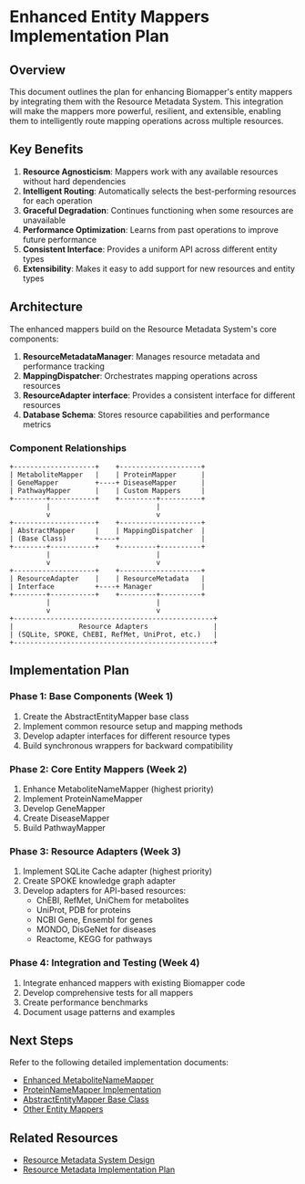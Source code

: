 # Enhanced Entity Mappers Implementation Plan

## Overview

This document outlines the plan for enhancing Biomapper's entity mappers by integrating them with the Resource Metadata System. This integration will make the mappers more powerful, resilient, and extensible, enabling them to intelligently route mapping operations across multiple resources.

## Key Benefits

1. **Resource Agnosticism**: Mappers work with any available resources without hard dependencies
2. **Intelligent Routing**: Automatically selects the best-performing resources for each operation
3. **Graceful Degradation**: Continues functioning when some resources are unavailable
4. **Performance Optimization**: Learns from past operations to improve future performance
5. **Consistent Interface**: Provides a uniform API across different entity types
6. **Extensibility**: Makes it easy to add support for new resources and entity types

## Architecture

The enhanced mappers build on the Resource Metadata System's core components:

1. **ResourceMetadataManager**: Manages resource metadata and performance tracking
2. **MappingDispatcher**: Orchestrates mapping operations across resources
3. **ResourceAdapter interface**: Provides a consistent interface for different resources
4. **Database Schema**: Stores resource capabilities and performance metrics

### Component Relationships

```
+--------------------+    +--------------------+
| MetaboliteMapper   |    | ProteinMapper      |
| GeneMapper         +----+ DiseaseMapper      |
| PathwayMapper      |    | Custom Mappers     |
+--------+-----------+    +---------+----------+
         |                          |
         v                          v
+--------------------+    +--------------------+
| AbstractMapper     |    | MappingDispatcher  |
| (Base Class)       +----+                    |
+--------+-----------+    +---------+----------+
         |                          |
         v                          v
+--------------------+    +--------------------+
| ResourceAdapter    |    | ResourceMetadata   |
| Interface          +----+ Manager            |
+--------+-----------+    +---------+----------+
         |                          |
         v                          v
+-------------------------------------------------+
|                Resource Adapters                |
| (SQLite, SPOKE, ChEBI, RefMet, UniProt, etc.)   |
+-------------------------------------------------+
```

## Implementation Plan

### Phase 1: Base Components (Week 1)

1. Create the AbstractEntityMapper base class
2. Implement common resource setup and mapping methods
3. Develop adapter interfaces for different resource types
4. Build synchronous wrappers for backward compatibility

### Phase 2: Core Entity Mappers (Week 2)

1. Enhance MetaboliteNameMapper (highest priority)
2. Implement ProteinNameMapper
3. Develop GeneMapper
4. Create DiseaseMapper
5. Build PathwayMapper

### Phase 3: Resource Adapters (Week 3)

1. Implement SQLite Cache adapter (highest priority)
2. Create SPOKE knowledge graph adapter
3. Develop adapters for API-based resources:
   - ChEBI, RefMet, UniChem for metabolites
   - UniProt, PDB for proteins
   - NCBI Gene, Ensembl for genes
   - MONDO, DisGeNet for diseases
   - Reactome, KEGG for pathways

### Phase 4: Integration and Testing (Week 4)

1. Integrate enhanced mappers with existing Biomapper code
2. Develop comprehensive tests for all mappers
3. Create performance benchmarks
4. Document usage patterns and examples

## Next Steps

Refer to the following detailed implementation documents:
- [Enhanced MetaboliteNameMapper](./enhanced_mappers/metabolite_mapper.md)
- [ProteinNameMapper Implementation](./enhanced_mappers/protein_mapper.md)
- [AbstractEntityMapper Base Class](./enhanced_mappers/abstract_mapper.md)
- [Other Entity Mappers](./enhanced_mappers/other_mappers.md)

## Related Resources

- [Resource Metadata System Design](./architecture/resource_metadata_system.md)
- [Resource Metadata Implementation Plan](./architecture/resource_metadata_implementation_plan.md)
